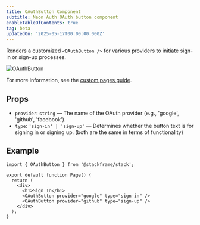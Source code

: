 ```yaml
---
title: OAuthButton Component
subtitle: Neon Auth OAuth button component
enableTableOfContents: true
tag: beta
updatedOn: '2025-05-17T00:00:00.000Z'
---
```


Renders a customized `<OAuthButton />` for various providers to initiate sign-in or sign-up processes.

![OAuthButton](/docs/neon-auth/images/oauth-button.png)

For more information, see the [custom pages guide](/docs/neon-auth/customization/custom-pages).

## Props

- `provider`: `string` — The name of the OAuth provider (e.g., 'google', 'github', 'facebook').
- `type`: `'sign-in' | 'sign-up'` — Determines whether the button text is for signing in or signing up. (both are the same in terms of functionality)

## Example

```tsx
import { OAuthButton } from '@stackframe/stack';

export default function Page() {
  return (
    <div>
      <h1>Sign In</h1>
      <OAuthButton provider="google" type="sign-in" />
      <OAuthButton provider="github" type="sign-up" />
    </div>
  );
}
```
